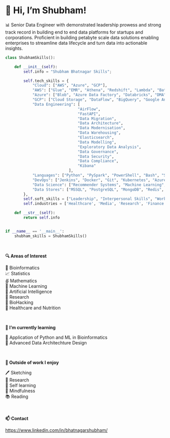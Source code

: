 # 👋 Hi, I’m Shubham!

📊 Senior Data Engineer with demonstrated leadership prowess and strong track record in building end to end data platforms for startups and corporations. Proficient in building petabyte scale data solutions enabling enterprises to streamline data lifecycle and turn data into actionable insights.

```python
class ShubhamSkills():

    def __init__(self):
        self.info = "Shubham Bhatnagar Skills";

        self.tech_skills = {
            "Cloud": ["AWS", "Azure", "GCP"],
            "AWS": ["Glue", "EMR", "Athena", "Redshift", "Lambda", "Batch", "DynamoDB", "Quicksight", "RDS", "SCT", "Aurora"],
            "Azure": ["Blob", "Azure Data Factory", "Databricks", "DMA", "Azure Migrate", "DMS", "CosmosDB", "Azure SQL DB"],
            "GCP": ["Cloud Storage", "DataFlow", "BigQuery", "Google Analytics"],
            "Data Engineering": [
                                "AirFlow", 
                                "FastAPI",
                                "Data Migration", 
                                "Data Architecture", 
                                "Data Modernisation", 
                                "Data Warehousing", 
                                "Elasticsearch", 
                                "Data Modelling",
                                "Exploratory Data Analysis",
                                "Data Governance",
                                "Data Security",
                                "Data Compliance",
                                "Kibana"
                            ],
            "Languages": ["Python", "PySpark", "PowerShell", "Bash", "SQL", "Scala"],
            "DevOps": ["Jenkins", "Docker", "Git", "Kubernetes", "Azure Devops", "Pipelines", "CI/CD", "Elasticsearch", "Kibana"],
            "Data Science": ["Recommender Systems", "Machine Learning", "Statistics", "NLP", "AI"],
            "Data Stores": ["MSSQL", "PostgreSQL", "MongoDB", "Redis", "HDFS", "Cassandra", "ArangoDB"]
        },
        self.soft_skills = ["Leadership", "Interpersonal Skills", "Work Ethic", "Creativity"],
        self.industries = ['Healthcare', 'Media', 'Research', 'Finance', 'FinTech', 'Payroll']

    def __str__(self):
        return self.info


if __name__ == '__main__':
    shubham_skills = ShubhamSkills()
```
<p>&nbsp;</p> 

**🔍 Areas of Interest**

🧬 Bioinformatics\
📈 Statistics\
∯ Mathematics\
🤖 Machine Learning\
🧠 Artificial Intelligence\
🔬 Research\
🩻 BioHacking\
🏥 Healthcare and Nutrition
<p>&nbsp;</p> 

**🌱 I’m currently learning**

🤖 Application of Python and ML in Bioinformatics\
🔧 Advanced Data Architechture Design
 
<p>&nbsp;</p> 

**👀 Outside of work I enjoy**
 
🖊️ Sketching\
🥼 Research\
🧠 Self learning\
🧘 Mindfulness\
📚 Reading
<p>&nbsp;</p> 

**📫 Contact**

https://www.linkedin.com/in/bhatnagarshubham/
